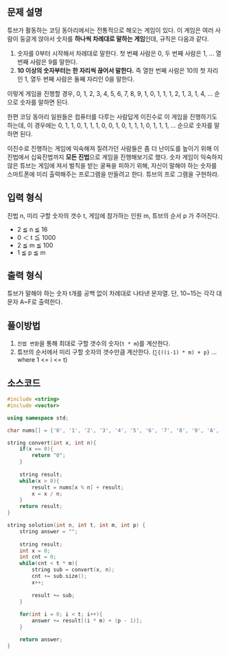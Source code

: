 ## 문제 설명
튜브가 활동하는 코딩 동아리에서는 전통적으로 해오는 게임이 있다. 이 게임은 여러 사람이 둥글게
앉아서 숫자를 **하나씩 차례대로 말하는 게임**인데, 규칙은 다음과 같다.

1. 숫자를 0부터 시작해서 차례대로 말한다. 첫 번째 사람은 0, 두 번째 사람은 1, … 열 번째 사람은
   9를 말한다.
2. **10 이상의 숫자부터는 한 자리씩 끊어서 말한다.** 즉 열한 번째 사람은 10의 첫 자리인 1, 열두 번째
   사람은 둘째 자리인 0을 말한다.

이렇게 게임을 진행할 경우,
0, 1, 2, 3, 4, 5, 6, 7, 8, 9, 1, 0, 1, 1, 1, 2, 1, 3, 1, 4, …
순으로 숫자를 말하면 된다.

한편 코딩 동아리 일원들은 컴퓨터를 다루는 사람답게 이진수로 이 게임을 진행하기도 하는데, 이 경우에는
0, 1, 1, 0, 1, 1, 1, 0, 0, 1, 0, 1, 1, 1, 0, 1, 1, 1, …
순으로 숫자를 말하면 된다.

이진수로 진행하는 게임에 익숙해져 질려가던 사람들은 좀 더 난이도를 높이기 위해 이진법에서 십육진법까지
**모든 진법**으로 게임을 진행해보기로 했다. 숫자 게임이 익숙하지 않은 튜브는 게임에 져서 벌칙을 받는 굴욕을
피하기 위해, 자신이 말해야 하는 숫자를 스마트폰에 미리 출력해주는 프로그램을 만들려고 한다. 튜브의 프로
그램을 구현하라.


## 입력 형식
진법 n, 미리 구할 숫자의 갯수 t, 게임에 참가하는 인원 m, 튜브의 순서 p 가 주어진다.

- 2 ≦ n ≦ 16
- 0 ＜ t ≦ 1000
- 2 ≦ m ≦ 100
- 1 ≦ p ≦ m


## 출력 형식
튜브가 말해야 하는 숫자 t개를 공백 없이 차례대로 나타낸 문자열. 단, 10~15는 각각 대문자 A~F로 출력한다.


## 풀이방법
1. `진법 변환`을 통해 최대로 구할 갯수의 숫자(`t * m`)를 계산한다.
2. 튜브의 순서에서 미리 구할 숫자의 갯수만큼 계산한다. (`∑{((i-1) * m) + p}` ... where 1 <= i <= t)


## 소스코드
```C++
#include <string>
#include <vector>

using namespace std;

char nums[] = {'0', '1', '2', '3', '4', '5', '6', '7', '8', '9', 'A', 'B', 'C', 'D', 'E', 'F'};

string convert(int x, int n){
    if(x == 0){
        return "0";
    }
    
    string result;    
    while(x > 0){
        result = nums[x % n] + result;
        x = x / n;
    }
    return result;
}

string solution(int n, int t, int m, int p) {
    string answer = "";
    
    string result;
    int x = 0;
    int cnt = 0;
    while(cnt < t * m){
        string sub = convert(x, n);
        cnt += sub.size();
        x++;
        
        result += sub;
    }
    
    for(int i = 0; i < t; i++){
        answer += result[(i * m) + (p - 1)];
    }

    return answer;
}
```
